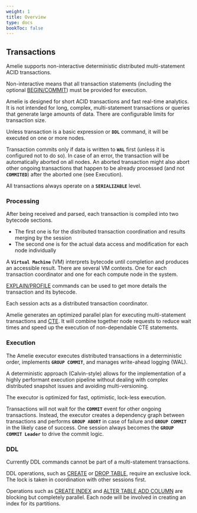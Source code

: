 ```yaml
---
weight: 1
title: Overview
type: docs
bookToc: false
---
```


## Transactions

Amelie supports non-interactive deterministic distributed multi-statement ACID transactions.

Non-interactive means that all transaction statements (including the optional [BEGIN/COMMIT](/docs/sql/transactions/begin_commit))
must be provided for execution.

Amelie is designed for short ACID transactions and fast real-time analytics. It is not intended for
long, complex, multi-statement transactions or queries that generate large amounts of data.
There are configurable limits for transaction size.

Unless transaction is a basic expression or **`DDL`** command, it will be executed on
one or more nodes.

Transaction commits only if data is written to **`WAL`** first (unless it is configured not to do so).
In case of an error, the transaction will be automatically aborted on all nodes. An aborted transaction
might also abort other ongoing transactions that happen to be already processed (and not **`COMMITED`**) after
the aborted one (see Execution).

All transactions always operate on a **`SERIALIZABLE`** level.

### Processing

After being received and parsed, each transaction is compiled into two bytecode sections.

* The first one is for the distributed transaction coordination and results merging by the session
* The second one is for the actual data access and modification for each node individually

A **`Virtual Machine`** (VM) interprets bytecode until completion and produces an accessible result.
There are several VM contexts. One for each transaction coordinator and one for each compute node in the system.

[EXPLAIN/PROFILE](/docs/sql/explain/) commands can be used to get more details the transaction and its bytecode.

Each session acts as a distributed transaction coordinator.

Amelie generates an optimized parallel plan for executing multi-statement transactions and [CTE](/docs/sql/transactions/cte).
It will combine together node requests to reduce wait times and speed up the execution of non-dependable CTE statements.

### Execution

The Amelie executor executes distributed transactions in a deterministic order, implements **`GROUP COMMIT`**,
and manages write-ahead logging (WAL).

A deterministic approach (Calvin-style) allows for the implementation of a highly performant execution
pipeline without dealing with complex distributed snapshot issues and avoiding multi-versioning.

The executor is optimized for fast, optimistic, lock-less execution.

Transactions will not wait for the **`COMMIT`** event for other ongoing transactions. Instead, the executor creates
a dependency graph between transactions and performs **`GROUP ABORT`** in case of failure and **`GROUP COMMIT`** in the likely
case of success. One session always becomes the **`GROUP COMMIT Leader`** to drive the commit logic.

### DDL

Currently DDL commands cannot be part of a multi-statement transactions.

DDL operations, such as [CREATE](/docs/sql/ddl/tables/create) or [DROP TABLE](/docs/sql/ddl/tables/drop), require an exclusive lock.
The lock is taken in coordination with other sessions first.

Operations such as [CREATE INDEX](/docs/sql/ddl/indexes/create) and [ALTER TABLE ADD COLUMN](/docs/sql/ddl/tables/alter) are
blocking but completely parallel. Each node will be involved in creating an index for its partitions.
